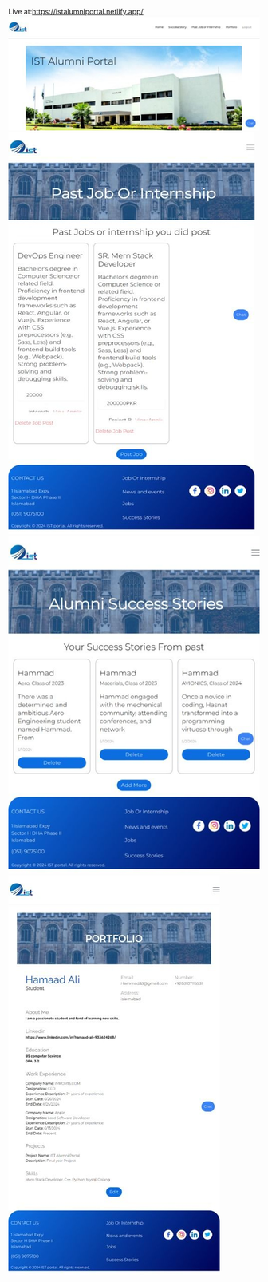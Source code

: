 Live at:https://istalumniportal.netlify.app/
<img display="inline-block" src="https://github.com/Haider056/Alumni-Portal-System/blob/master/public/images/ist1.jpeg"/>
<img display="inline-block" src="https://github.com/Haider056/Alumni-Portal-System/blob/master/public/images/ist2.jpeg"/>
<img display="inline-block" src="https://github.com/Haider056/Alumni-Portal-System/blob/master/public/images/ist3.jpeg"/>
<img display="inline-block" src="https://github.com/Haider056/Alumni-Portal-System/blob/master/public/images/ist4.jpeg"/>
